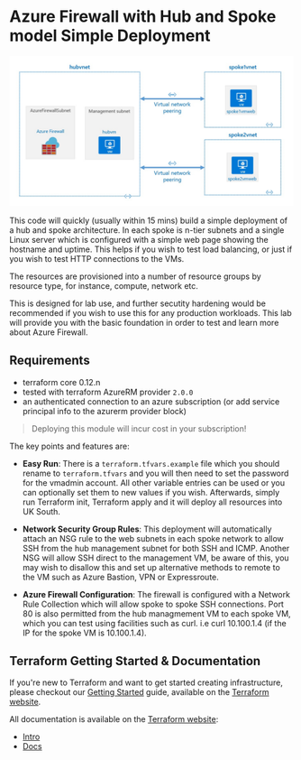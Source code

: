 Azure Firewall with Hub and Spoke model Simple Deployment
=========================================================

![Alt text](diagram.jpg?raw=true "Diagram")

This code will quickly (usually within 15 mins) build a simple deployment of a hub and spoke architecture. In each spoke is n-tier subnets and a single Linux server which is configured with a simple web page showing the hostname and uptime. This helps if you wish to test load balancing, or just if you wish to test HTTP connections to the VMs. 

The resources are provisioned into a number of resource groups by resource type, for instance, compute, network etc. 

This is designed for lab use, and further secutity hardening would be recommended if you wish to use this for any production workloads. This lab will provide you with the basic foundation in order to test and learn more about Azure Firewall. 

## Requirements

* terraform core 0.12.n
* tested with terraform AzureRM provider `2.0.0`
* an authenticated connection to an azure subscription (or add service principal info to the azurerm provider block)


> Deploying this module will incur cost in your subscription!


The key points and features are:

- **Easy Run**: There is a `terraform.tfvars.example` file which you should rename to `terraform.tfvars` and you will then need to set the password for the vmadmin account. All other variable entries can be used or you can optionally set them to new values if you wish. Afterwards, simply run Terraform init, Terraform apply and it will deploy all resources into UK South.  

- **Network Security Group Rules**: This deployment will automatically attach an NSG rule to the web subnets in each spoke network to allow SSH from the hub management subnet for both SSH and ICMP. Another NSG will allow SSH direct to the management VM, be aware of this, you may wish to disallow this and set up alternative methods to remote to the VM such as Azure Bastion, VPN or Expressroute. 

- **Azure Firewall Configuration**: The firewall is configured with a Network Rule Collection which will allow spoke to spoke SSH connections. Port 80 is also permitted from the hub managmement VM to each spoke VM, which you can test using facilities such as curl. i.e curl 10.100.1.4 (if the IP for the spoke VM is 10.100.1.4). 

Terraform Getting Started & Documentation
-----------------------------------------

If you're new to Terraform and want to get started creating infrastructure, please checkout our [Getting Started](https://www.terraform.io/intro/getting-started/install.html) guide, available on the [Terraform website](http://www.terraform.io).

All documentation is available on the [Terraform website](http://www.terraform.io):

  - [Intro](https://www.terraform.io/intro/index.html)
  - [Docs](https://www.terraform.io/docs/index.html)